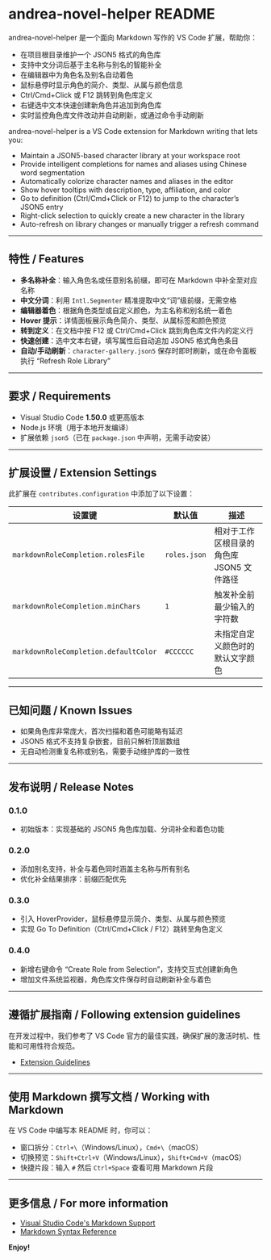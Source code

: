 # andrea-novel-helper README

andrea-novel-helper 是一个面向 Markdown 写作的 VS Code 扩展，帮助你：

* 在项目根目录维护一个 JSON5 格式的角色库
* 支持中文分词后基于主名称与别名的智能补全
* 在编辑器中为角色名及别名自动着色
* 鼠标悬停时显示角色的简介、类型、从属与颜色信息
* Ctrl/Cmd+Click 或 F12 跳转到角色库定义
* 右键选中文本快速创建新角色并追加到角色库
* 实时监控角色库文件改动并自动刷新，或通过命令手动刷新

andrea-novel-helper is a VS Code extension for Markdown writing that lets you:

* Maintain a JSON5-based character library at your workspace root
* Provide intelligent completions for names and aliases using Chinese word segmentation
* Automatically colorize character names and aliases in the editor
* Show hover tooltips with description, type, affiliation, and color
* Go to definition (Ctrl/Cmd+Click or F12) to jump to the character’s JSON5 entry
* Right-click selection to quickly create a new character in the library
* Auto-refresh on library changes or manually trigger a refresh command

---

## 特性 / Features

* **多名称补全**：输入角色名或任意别名前缀，即可在 Markdown 中补全至对应名称
* **中文分词**：利用 `Intl.Segmenter` 精准提取中文“词”级前缀，无需空格
* **编辑器着色**：根据角色类型或自定义颜色，为主名称和别名统一着色
* **Hover 提示**：详情面板展示角色简介、类型、从属标签和颜色预览
* **转到定义**：在文档中按 F12 或 Ctrl/Cmd+Click 跳到角色库文件内的定义行
* **快速创建**：选中文本右键，填写属性后自动追加 JSON5 格式角色条目
* **自动/手动刷新**：`character-gallery.json5` 保存时即时刷新，或在命令面板执行 “Refresh Role Library”

---

## 要求 / Requirements

* Visual Studio Code **1.50.0** 或更高版本
* Node.js 环境（用于本地开发编译）
* 扩展依赖 `json5`（已在 `package.json` 中声明，无需手动安装）

---

## 扩展设置 / Extension Settings

此扩展在 `contributes.configuration` 中添加了以下设置：

| 设置键                                   | 默认值          | 描述                       |
| ------------------------------------- | ------------ | ------------------------ |
| `markdownRoleCompletion.rolesFile`    | `roles.json` | 相对于工作区根目录的角色库 JSON5 文件路径 |
| `markdownRoleCompletion.minChars`     | `1`          | 触发补全前最少输入的字符数            |
| `markdownRoleCompletion.defaultColor` | `#CCCCCC`    | 未指定自定义颜色时的默认文字颜色         |

---

## 已知问题 / Known Issues

* 如果角色库非常庞大，首次扫描和着色可能略有延迟
* JSON5 格式不支持复杂嵌套，目前只解析顶层数组
* 无自动检测重复名称或别名，需要手动维护库的一致性

---

## 发布说明 / Release Notes

### 0.1.0

* 初始版本：实现基础的 JSON5 角色库加载、分词补全和着色功能

### 0.2.0

* 添加别名支持，补全与着色同时涵盖主名称与所有别名
* 优化补全结果排序：前缀匹配优先

### 0.3.0

* 引入 HoverProvider，鼠标悬停显示简介、类型、从属与颜色预览
* 实现 Go To Definition（Ctrl/Cmd+Click / F12）跳转至角色定义

### 0.4.0

* 新增右键命令 “Create Role from Selection”，支持交互式创建新角色
* 增加文件系统监视器，角色库文件保存时自动刷新补全与着色

---

## 遵循扩展指南 / Following extension guidelines

在开发过程中，我们参考了 VS Code 官方的最佳实践，确保扩展的激活时机、性能和可用性符合规范。

* [Extension Guidelines](https://code.visualstudio.com/api/references/extension-guidelines)

---

## 使用 Markdown 撰写文档 / Working with Markdown

在 VS Code 中编写本 README 时，你可以：

* 窗口拆分：`Ctrl+\`（Windows/Linux），`Cmd+\`（macOS）
* 切换预览：`Shift+Ctrl+V`（Windows/Linux），`Shift+Cmd+V`（macOS）
* 快捷片段：输入 `#` 然后 `Ctrl+Space` 查看可用 Markdown 片段

---

## 更多信息 / For more information

* [Visual Studio Code's Markdown Support](https://code.visualstudio.com/docs/languages/markdown)
* [Markdown Syntax Reference](https://help.github.com/articles/markdown-basics/)

**Enjoy!**
